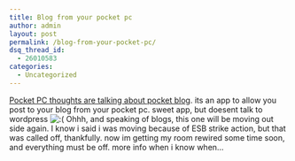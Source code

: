 ```yaml
---
title: Blog from your pocket pc
author: admin
layout: post
permalink: /blog-from-your-pocket-pc/
dsq_thread_id:
  - 26010583
categories:
  - Uncategorized
---
```

[Pocket PC thoughts are talking about pocket blog][1]. its an app to allow you post to your blog from your pocket pc. sweet app, but doesent talk to wordpress <img src="http://blog.lotas-smartman.net/wp-includes/images/smilies/icon_sad.gif" alt=":(" class="wp-smiley" /> Ohhh, and speaking of blogs, this one will be moving out side again. I know i said i was moving because of ESB strike action, but that was called off, thankfully. now im getting my room rewired some time soon, and everything must be off. more info when i know when&#8230;

 [1]: http://www.pocketpcthoughts.com/index.php?action=expand,29889